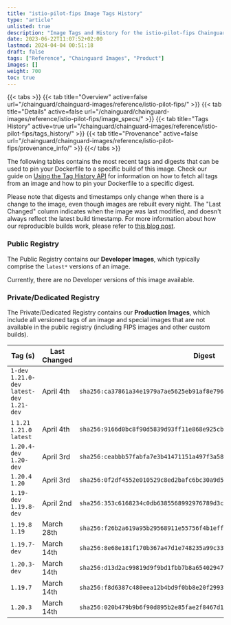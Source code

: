 ```yaml
---
title: "istio-pilot-fips Image Tags History"
type: "article"
unlisted: true
description: "Image Tags and History for the istio-pilot-fips Chainguard Image"
date: 2023-06-22T11:07:52+02:00
lastmod: 2024-04-04 00:51:18
draft: false
tags: ["Reference", "Chainguard Images", "Product"]
images: []
weight: 700
toc: true
---
```


{{< tabs >}}
{{< tab title="Overview" active=false url="/chainguard/chainguard-images/reference/istio-pilot-fips/" >}}
{{< tab title="Details" active=false url="/chainguard/chainguard-images/reference/istio-pilot-fips/image_specs/" >}}
{{< tab title="Tags History" active=true url="/chainguard/chainguard-images/reference/istio-pilot-fips/tags_history/" >}}
{{< tab title="Provenance" active=false url="/chainguard/chainguard-images/reference/istio-pilot-fips/provenance_info/" >}}
{{</ tabs >}}

The following tables contains the most recent tags and digests that can be used to pin your Dockerfile to a specific build of this image. Check our guide on [Using the Tag History API](/chainguard/chainguard-images/using-the-tag-history-api/) for information on how to fetch all tags from an image and how to pin your Dockerfile to a specific digest.

Please note that digests and timestamps only change when there is a change to the image, even though images are rebuilt every night. The "Last Changed" column indicates when the image was last modified, and doesn't always reflect the latest build timestamp. For more information about how our reproducible builds work, please refer to [this blog post](https://www.chainguard.dev/unchained/reproducing-chainguards-reproducible-image-builds).

### Public Registry
The Public Registry contains our **Developer Images**, which typically comprise the `latest*` versions of an image.

Currently, there are no Developer versions of this image available.

### Private/Dedicated Registry
The Private/Dedicated Registry contains our **Production Images**, which include all versioned tags of an image and special images that are not available in the public registry (including FIPS images and other custom builds).

| Tag (s)                                       | Last Changed | Digest                                                                    |
|-----------------------------------------------|--------------|---------------------------------------------------------------------------|
|  `1-dev` `1.21.0-dev` `latest-dev` `1.21-dev` | April 4th    | `sha256:ca37861a34e1979a7ae5625eb91af8e796ec3a3f445e50ddd34c511e710953a3` |
|  `1` `1.21` `1.21.0` `latest`                 | April 4th    | `sha256:9166d0bc8f90d5839d93ff11e868e925cbd0d7f382a56b577b545e7868052071` |
|  `1.20.4-dev` `1.20-dev`                      | April 3rd    | `sha256:ceabbb57fabfa7e3b41471151a497f3a585fcbb0c5b8242847579f90ce1e0f25` |
|  `1.20.4` `1.20`                              | April 3rd    | `sha256:0f2df4552e010529c8ed2bafc6bc30a9d5166b20e4044a7de21811f25cd4791a` |
|  `1.19-dev` `1.19.8-dev`                      | April 2nd    | `sha256:353c6168234c0db6385568992976789d3c125a643eebb697894ecb6212295197` |
|  `1.19.8` `1.19`                              | March 28th   | `sha256:f26b2a619a95b29568911e55756f4b1eff53b0b1492df9156a9b3c3b3cd780a9` |
|  `1.19.7-dev`                                 | March 14th   | `sha256:8e68e181f170b367a47d1e748235a99c3347ae43dd41341d90c9ba5753dfd0d6` |
|  `1.20.3-dev`                                 | March 14th   | `sha256:d13d2ac99819d9f9bd1fbb7b8a654029478401668952d2c60e63f663d83f21de` |
|  `1.19.7`                                     | March 14th   | `sha256:f8d6387c480eea12b4bd9f0bb8e20f2993e7a1f51344a77eb0d78e940ec3604e` |
|  `1.20.3`                                     | March 14th   | `sha256:020b479b9b6f90d895b2e85fae2f8467d11587b7ea27fd79c3953d91e8028743` |

